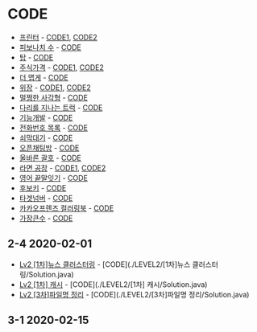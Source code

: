 # CODE
* [프린터](https://programmers.co.kr/learn/courses/30/lessons/42587) - [CODE1](./LEVEL2/프린터/Solution.java),  [CODE2](./LEVEL2/프린터/Solution2.java)
* [피보나치 수](https://programmers.co.kr/learn/courses/30/lessons/12945) - [CODE](./LEVEL2/피보나치수/Solution.java)
* [탑](https://programmers.co.kr/learn/courses/30/lessons/42588) - [CODE](./LEVEL2/탑/Solution.java)
* [주식가격](https://programmers.co.kr/learn/courses/30/lessons/42584) - [CODE1](./LEVEL2/주식가격/Solution.java), [CODE2](./LEVEL2/주식가격/Solution2.java)
* [더 맵게](https://programmers.co.kr/learn/courses/30/lessons/42626) - [CODE](./LEVEL2/더맵게/Solution.java)
* [위장](https://programmers.co.kr/learn/courses/30/lessons/42578) - [CODE1](./LEVEL2/위장/Solution.java), [CODE2](./src/KIM/LEVEL2/위장/Solution2.java)
* [멀쩡한 사각형](https://programmers.co.kr/learn/courses/30/lessons/62048) - [CODE](./LEVEL2/멀쩡한사각형/Solution.java)
* [다리를 지나는 트럭](https://programmers.co.kr/learn/courses/30/lessons/42583) - [CODE](./LEVEL2/다리를지나는트럭/Solution2.java)
* [기능개발](https://programmers.co.kr/learn/courses/30/lessons/42586) - [CODE](./LEVEL2/기능개발/Solution.java)
* [전화번호 목록](https://programmers.co.kr/learn/courses/30/lessons/42577) - [CODE](./LEVEL2/전화번호목록/Solution.java)
* [쇠막대기](https://programmers.co.kr/learn/courses/30/lessons/42585) - [CODE](./LEVEL2/쇠막대기/Solution.java)
* [오픈채팅방](https://programmers.co.kr/learn/courses/30/lessons/42888) - [CODE](./LEVEL2/오픈채팅방/Solution.java)
* [올바른 괄호](https://programmers.co.kr/learn/courses/30/lessons/12909) - [CODE](./LEVEL2/올바른괄호/Solution.java)
* [라면 공장](https://programmers.co.kr/learn/courses/30/lessons/42629) - [CODE1](./LEVEL2/라면공장/Solution2.java), [CODE2](./LEVEL2/라면공장/Solution.java)
* [영어 끝말잇기](https://programmers.co.kr/learn/courses/30/lessons/12981) - [CODE](./LEVEL2/영어끝말잇기/Solution.java)
* [후보키](https://programmers.co.kr/learn/courses/30/lessons/42890) - [CODE](./LEVEL2/후보키/Solution.java)
* [타겟넘버](https://programmers.co.kr/learn/courses/30/lessons/43165) - [CODE](./LEVEL2/타겟넘버/Solution.java)
* [카카오프렌즈 컬러링북](https://programmers.co.kr/learn/courses/30/lessons/1829) - [CODE](./LEVEL2/카카오프렌즈컬러링북/Solution.java)
* [가장큰수](https://programmers.co.kr/learn/courses/30/lessons/42746) - [CODE](./LEVEL2/가잗큰수/Solution.java)

## 2-4 2020-02-01
* [Lv2 [1차]뉴스 클러스터링](https://programmers.co.kr/learn/courses/30/lessons/17677) - [CODE](./LEVEL2/\[1차\]뉴스 클러스터링/Solution.java)
* [Lv2 [1차] 캐시](https://programmers.co.kr/learn/courses/30/lessons/17680) - [CODE](./LEVEL2/\[1차\] 캐시/Solution.java)
* [Lv2 [3차]파일명 정리](https://programmers.co.kr/learn/courses/30/lessons/17686) - [CODE](./LEVEL2/\[3차\]파일명 정리/Solution.java)

## 3-1 2020-02-15